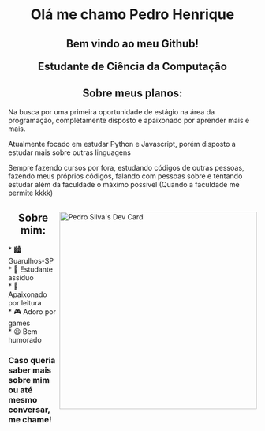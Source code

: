 <h1 align="center"> Olá me chamo Pedro Henrique </h1>

<h2>
  <p align="center"> Bem vindo ao meu Github!</p>
  <p align="center"> Estudante de Ciência da Computação</p>
</h2>

<h2 align="center">Sobre meus planos:</h2>
<p>Na busca por uma primeira oportunidade de estágio na área da programação, completamente disposto e apaixonado por aprender mais e mais.</p>
<p>Atualmente focado em estudar Python e Javascript, porém disposto a estudar mais sobre outras linguagens</p>
<p>Sempre fazendo cursos por fora, estudando códigos de outras pessoas, fazendo meus próprios códigos, falando com pessoas sobre e tentando estudar além da faculdade o máximo possível (Quando a faculdade me permite kkkk)</p>

</div>

<div align="left">

<a href="https://app.daily.dev/pedrohses"><img align="right" src="https://github.com/pedrohses/pedrohses/blob/main/devcard.svg" width="400" alt="Pedro Silva's Dev Card"/></a>

<h2 align="center">Sobre mim:</h2>
* 🏙️ Guarulhos-SP <br>
* 🧠 Estudante assíduo <br>
* 📖 Apaixonado por leitura <br>
* 🎮 Adoro por games <br>
* 😃 Bem humorado <br>

<h3>Caso queria saber mais sobre mim ou até mesmo conversar, me chame!</h3>
